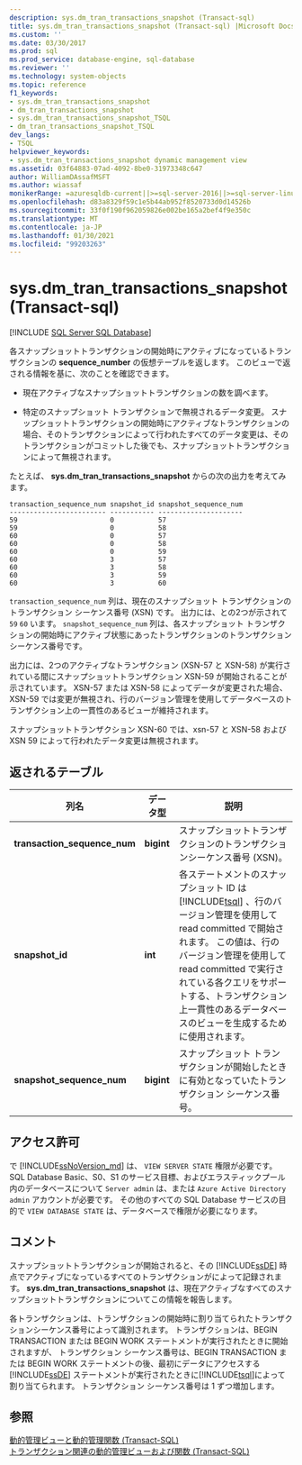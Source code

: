 ```yaml
---
description: sys.dm_tran_transactions_snapshot (Transact-sql)
title: sys.dm_tran_transactions_snapshot (Transact-sql) |Microsoft Docs
ms.custom: ''
ms.date: 03/30/2017
ms.prod: sql
ms.prod_service: database-engine, sql-database
ms.reviewer: ''
ms.technology: system-objects
ms.topic: reference
f1_keywords:
- sys.dm_tran_transactions_snapshot
- dm_tran_transactions_snapshot
- sys.dm_tran_transactions_snapshot_TSQL
- dm_tran_transactions_snapshot_TSQL
dev_langs:
- TSQL
helpviewer_keywords:
- sys.dm_tran_transactions_snapshot dynamic management view
ms.assetid: 03f64883-07ad-4092-8be0-31973348c647
author: WilliamDAssafMSFT
ms.author: wiassaf
monikerRange: =azuresqldb-current||>=sql-server-2016||>=sql-server-linux-2017||=azuresqldb-mi-current
ms.openlocfilehash: d83a8329f59c1e5b44ab952f8520733d0d14526b
ms.sourcegitcommit: 33f0f190f962059826e002be165a2bef4f9e350c
ms.translationtype: MT
ms.contentlocale: ja-JP
ms.lasthandoff: 01/30/2021
ms.locfileid: "99203263"
---
```

# <a name="sysdm_tran_transactions_snapshot-transact-sql"></a>sys.dm_tran_transactions_snapshot (Transact-sql)
[!INCLUDE [SQL Server SQL Database](../../includes/applies-to-version/sql-asdb.md)]

  各スナップショットトランザクションの開始時にアクティブになっているトランザクションの **sequence_number** の仮想テーブルを返します。 このビューで返される情報を基に、次のことを確認できます。  
  
-   現在アクティブなスナップショットトランザクションの数を調べます。  
  
-   特定のスナップショット トランザクションで無視されるデータ変更。 スナップショットトランザクションの開始時にアクティブなトランザクションの場合、そのトランザクションによって行われたすべてのデータ変更は、そのトランザクションがコミットした後でも、スナップショットトランザクションによって無視されます。  
  
 たとえば、 **sys.dm_tran_transactions_snapshot** からの次の出力を考えてみます。  
  
```  
transaction_sequence_num snapshot_id snapshot_sequence_num  
------------------------ ----------- ---------------------  
59                       0           57  
59                       0           58  
60                       0           57  
60                       0           58  
60                       0           59  
60                       3           57  
60                       3           58  
60                       3           59  
60                       3           60  
```  
  
 `transaction_sequence_num` 列は、現在のスナップショット トランザクションのトランザクション シーケンス番号 (XSN) です。 出力には、との2つが示されて `59` `60` います。 `snapshot_sequence_num` 列は、各スナップショット トランザクションの開始時にアクティブ状態にあったトランザクションのトランザクション シーケンス番号です。  
  
 出力には、2つのアクティブなトランザクション (XSN-57 と XSN-58) が実行されている間にスナップショットトランザクション XSN-59 が開始されることが示されています。 XSN-57 または XSN-58 によってデータが変更された場合、XSN-59 では変更が無視され、行のバージョン管理を使用してデータベースのトランザクション上の一貫性のあるビューが維持されます。  
  
 スナップショットトランザクション XSN-60 では、xsn-57 と XSN-58 および XSN 59 によって行われたデータ変更は無視されます。  
  
## <a name="table-returned"></a>返されるテーブル  
  
|列名|データ型|説明|  
|-----------------|---------------|-----------------|  
|**transaction_sequence_num**|**bigint**|スナップショットトランザクションのトランザクションシーケンス番号 (XSN)。|  
|**snapshot_id**|**int**|各ステートメントのスナップショット ID は [!INCLUDE[tsql](../../includes/tsql-md.md)] 、行のバージョン管理を使用して read committed で開始されます。 この値は、行のバージョン管理を使用して read committed で実行されている各クエリをサポートする、トランザクション上一貫性のあるデータベースのビューを生成するために使用されます。|  
|**snapshot_sequence_num**|**bigint**|スナップショット トランザクションが開始したときに有効となっていたトランザクション シーケンス番号。|  
  
## <a name="permissions"></a>アクセス許可

で [!INCLUDE[ssNoVersion_md](../../includes/ssnoversion-md.md)] は、 `VIEW SERVER STATE` 権限が必要です。   
SQL Database Basic、S0、S1 のサービス目標、およびエラスティックプール内のデータベースについて `Server admin` は、または `Azure Active Directory admin` アカウントが必要です。 その他のすべての SQL Database サービスの目的で `VIEW DATABASE STATE` は、データベースで権限が必要になります。   
  
## <a name="remarks"></a>コメント  
 スナップショットトランザクションが開始されると、その [!INCLUDE[ssDE](../../includes/ssde-md.md)] 時点でアクティブになっているすべてのトランザクションがによって記録されます。 **sys.dm_tran_transactions_snapshot** は、現在アクティブなすべてのスナップショットトランザクションについてこの情報を報告します。  
  
 各トランザクションは、トランザクションの開始時に割り当てられたトランザクションシーケンス番号によって識別されます。 トランザクションは、BEGIN TRANSACTION または BEGIN WORK ステートメントが実行されたときに開始されますが、 トランザクション シーケンス番号は、BEGIN TRANSACTION または BEGIN WORK ステートメントの後、最初にデータにアクセスする [!INCLUDE[ssDE](../../includes/ssde-md.md)] ステートメントが実行されたときに[!INCLUDE[tsql](../../includes/tsql-md.md)]によって割り当てられます。 トランザクション シーケンス番号は 1 ずつ増加します。  
  
## <a name="see-also"></a>参照  
 [動的管理ビューと動的管理関数 &#40;Transact-SQL&#41;](~/relational-databases/system-dynamic-management-views/system-dynamic-management-views.md)   
 [トランザクション関連の動的管理ビューおよび関数 &#40;Transact-SQL&#41;](../../relational-databases/system-dynamic-management-views/transaction-related-dynamic-management-views-and-functions-transact-sql.md)  
  
  

